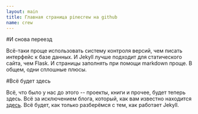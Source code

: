 ```yaml
---
layout: main
title: Главная страница pinecrew на github
name: crew
---
```


#И снова переезд

Всё-таки проще использовать систему контроля
версий, чем писать интерфейс к базе данных.
И Jekyll лучше подходит для статического
сайта, чем Flask. И страницы заполнять
при помощи markdown проще. В общем, одни
сплошные плюсы.

#Всё будет здесь

Всё, что было у нас до этого -- проекты,
книги и прочее, будет теперь здесь. Всё
за исключением блога, который, как
вам известно находится 
[здесь](http://pinetricks.blogspot.com).
Всё будет, как только разберёмся с тем,
как работает Jekyll.
